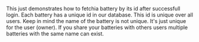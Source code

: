 This just demonstrates how to fetchia battery by its id after successfull login. Each battery has a unique id in our database. This id is unique over all users. Keep in mind the name of the battery is not unique. It's just unique for the user (owner). If you share your batteries with others users multiple batteries with the same name can exist.
